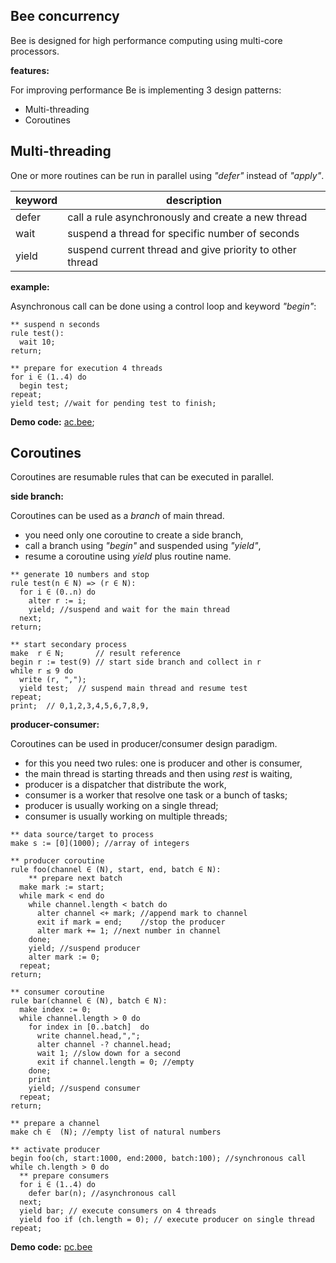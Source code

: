 ## Bee concurrency

Bee is designed for high performance computing using multi-core processors.

**features:**

For improving performance Be is implementing 3 design patterns:

* Multi-threading
* Coroutines

## Multi-threading

One or more routines can be run in parallel using _"defer"_ instead of _"apply"_.

keyword | description
--------|----------------------------------------------------------------------
defer   | call a rule asynchronously and create a new thread
wait    | suspend a thread for specific number of seconds
yield   | suspend current thread and give priority to other thread

**example:**

Asynchronous call can be done using a control loop and keyword _"begin"_:

```** suspend n seconds
rule test():
  wait 10;
return;
** prepare for execution 4 threads
for i ∈ (1..4) do
  begin test;
repeat;
yield test; //wait for pending test to finish;
```

**Demo code:** [ac.bee](./demo/ac.bee);

## Coroutines 

Coroutines are resumable rules that can be executed in parallel.

**side branch:**

Coroutines can be used as a _branch_ of main thread.

* you need only one coroutine to create a side branch,
* call a branch using _"begin"_ and suspended using _"yield"_,
* resume a coroutine using _yield_ plus routine name.

```
** generate 10 numbers and stop
rule test(n ∈ N) => (r ∈ N):
  for i ∈ (0..n) do
    alter r := i;    
    yield; //suspend and wait for the main thread
  next;
return;

** start secondary process
make  r ∈ N;       // result reference
begin r := test(9) // start side branch and collect in r 
while r ≤ 9 do
  write (r, ",");
  yield test;  // suspend main thread and resume test 
repeat;
print;  // 0,1,2,3,4,5,6,7,8,9,
```

**producer-consumer:**

Coroutines can be used in producer/consumer design paradigm.

* for this you need two rules: one is producer and other is consumer,
* the main thread is starting threads and then using _rest_ is waiting,
* producer is a dispatcher that distribute the work,
* consumer is a worker that resolve one task or a bunch of tasks;
* producer is usually working on a single thread;
* consumer is usually working on multiple threads;

```
** data source/target to process
make s := [0](1000); //array of integers
** producer coroutine
rule foo(channel ∈ (N), start, end, batch ∈ N):
    ** prepare next batch    
  make mark := start;
  while mark < end do    
    while channel.length < batch do
      alter channel <+ mark; //append mark to channel
      exit if mark = end;    //stop the producer
      alter mark += 1; //next number in channel
    done;
    yield; //suspend producer
    alter mark := 0;
  repeat;  
return;
** consumer coroutine
rule bar(channel ∈ (N), batch ∈ N):  
  make index := 0;
  while channel.length > 0 do
    for index in [0..batch]  do
      write channel.head,",";  
      alter channel -? channel.head;
      wait 1; //slow down for a second
      exit if channel.length = 0; //empty
    done;
    print
    yield; //suspend consumer
  repeat;  
return;
** prepare a channel
make ch ∈  (N); //empty list of natural numbers

** activate producer
begin foo(ch, start:1000, end:2000, batch:100); //synchronous call
while ch.length > 0 do
  ** prepare consumers
  for i ∈ (1..4) do
    defer bar(n); //asynchronous call
  next; 
  yield bar; // execute consumers on 4 threads
  yield foo if (ch.length = 0); // execute producer on single thread
repeat;  

``` 

**Demo code:** [pc.bee](./demo/pc.bee)
